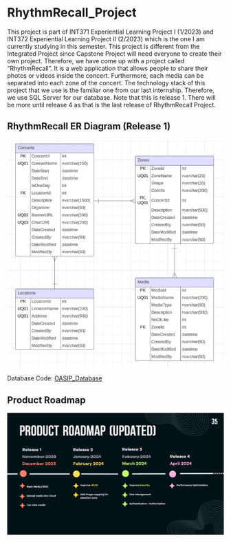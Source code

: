# RhythmRecall_Project
This project is part of INT371 Experiential Learning Project I (1/2023) and INT372 Experiential Learning Project II (2/2023) which is the one I am currently studying in this semester. This project is different from the Integrated Project since Capstone Project will need everyone to create their own project. Therefore, we have come up with a project called “RhythmRecall”. It is a web application that allows people to share their photos or videos inside the concert. Furthermore, each media can be separated into each zone of the concert. The technology stack of this project that we use is the familiar one from our last internship. Therefore, we use SQL Server for our database. Note that this is release 1. There will be more until release 4 as that is the last release of RhythmRecall Project.

## RhythmRecall ER Diagram (Release 1)

![ER Diagram](./RhythmRecall__ER_Diagram__Release1.png)

Database Code: [OASIP_Database](./RhythmRecall_db.sql)

## Product Roadmap

![Roadmap](./RhythmRecall_roadmap.png)
